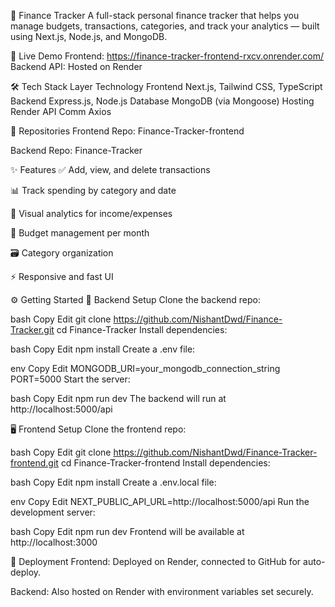 💸 Finance Tracker
A full-stack personal finance tracker that helps you manage budgets, transactions, categories, and track your analytics — built using Next.js, Node.js, and MongoDB.

🔗 Live Demo
Frontend: https://finance-tracker-frontend-rxcv.onrender.com/
Backend API: Hosted on Render 

🛠️ Tech Stack
Layer	Technology
Frontend	Next.js, Tailwind CSS, TypeScript
Backend	Express.js, Node.js
Database	MongoDB (via Mongoose)
Hosting	Render
API Comm	Axios

📁 Repositories
Frontend Repo: Finance-Tracker-frontend

Backend Repo: Finance-Tracker

✨ Features
✅ Add, view, and delete transactions

📊 Track spending by category and date

🧮 Visual analytics for income/expenses

📁 Budget management per month

🗃️ Category organization

⚡ Responsive and fast UI

⚙️ Getting Started
🔌 Backend Setup
Clone the backend repo:

bash
Copy
Edit
git clone https://github.com/NishantDwd/Finance-Tracker.git
cd Finance-Tracker
Install dependencies:

bash
Copy
Edit
npm install
Create a .env file:

env
Copy
Edit
MONGODB_URI=your_mongodb_connection_string
PORT=5000
Start the server:

bash
Copy
Edit
npm run dev
The backend will run at http://localhost:5000/api

🖥️ Frontend Setup
Clone the frontend repo:

bash
Copy
Edit
git clone https://github.com/NishantDwd/Finance-Tracker-frontend.git
cd Finance-Tracker-frontend
Install dependencies:

bash
Copy
Edit
npm install
Create a .env.local file:

env
Copy
Edit
NEXT_PUBLIC_API_URL=http://localhost:5000/api
Run the development server:

bash
Copy
Edit
npm run dev
Frontend will be available at http://localhost:3000

📌 Deployment
Frontend: Deployed on Render, connected to GitHub for auto-deploy.

Backend: Also hosted on Render with environment variables set securely.

